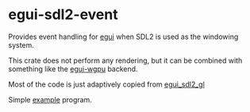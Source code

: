 # egui-sdl2-event

Provides event handling for [egui](https://github.com/emilk/egui) when SDL2 is used as the windowing system.

This crate does not perform any rendering, but it can be combined with something like
the [egui-wgpu](https://github.com/emilk/egui/tree/master/crates/egui-wgpu) backend.

Most of the code is just adaptively copied from [egui_sdl2_gl](https://github.com/ArjunNair/egui_sdl2_gl)

Simple [example](https://github.com/kaphula/egui-sdl2-event/tree/master/egui-sdl2-event-example) program.
